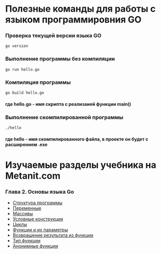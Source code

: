 # Полезные команды для работы с языком программировния GO

### Проверка текущей версии языка GO
```
go version
```

### Выполнение программы без компиляции
```
go run hello.go
```
### Компиляция программы
```
go build hello.go
```
#### где hello.go - имя скрипта с реализаией функции main()

### Выполнение скомпилированной программы
```
./hello
```
#### где hello - имя скомпилированного файла, в проекте он будет с расширением .exe



# Изучаемые разделы учебника на Metanit.com

### Глава 2. Основы языка Go 
* [Структура программы](https://metanit.com/go/tutorial/2.1.php)
* [Переменные](https://metanit.com/go/tutorial/2.2.php)
* [Массивы](https://metanit.com/go/tutorial/2.8.php)
* [Условные конструкции](https://metanit.com/go/tutorial/2.9.php)
* [Циклы](https://metanit.com/go/tutorial/2.10.php)
* [Функции и их параметры](https://metanit.com/go/tutorial/2.11.php)
* [Возвращение результата из функции](https://metanit.com/go/tutorial/2.12.php)
* [Тип функции](https://metanit.com/go/tutorial/2.15.php)
* [Анонимные функции](https://metanit.com/go/tutorial/2.16.php)

